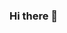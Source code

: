 ### Hi there 👋

<!--
**michaelrazakamahefa/michaelrazakamahefa** is a ✨ _special_ ✨ repository because its `README.md` (this file) appears on your GitHub profile.

Here are some ideas to get you started:

- 🔭 I’m currently working on quality software assurance
- 🌱 I’m currently learning at sayna academy
- 👯 I’m looking to collaborate on every thing abouton technologie and coding
- 🤔 I’m looking for help with the web technologie
- 💬 Ask me about 
- 📫 How to reach me: michael.razakamahefa@gmail.com
